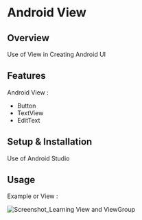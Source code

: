 # Android View

## Overview
Use of View in Creating Android UI

## Features
Android View :
- Button
- TextView
- EditText

## Setup & Installation 
Use of Android Studio

## Usage
Example or View :

![Screenshot_Learning View and ViewGroup](https://user-images.githubusercontent.com/56164259/68088598-59b20f80-fe93-11e9-852d-100761101929.png)
